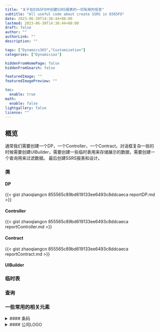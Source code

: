 ```yaml
---
title: "关于在D365FO中创建SSRS报表的一切有用的信息"
subtitle: "All useful code about create SSRS in D365FO"
date: 2023-06-30T14:38:44+08:00
lastmod: 2023-06-30T14:38:44+08:00
draft: false
author: ""
authorLink: ""
description: ""

tags: ["Dynamics365","Customization"]
categories: ["Dynamicsax"]

hiddenFromHomePage: false
hiddenFromSearch: false

featuredImage: ""
featuredImagePreview: ""

toc:
  enable: true
math:
  enable: false
lightgallery: false
license: ""
---
```


<!--more-->
## 概览
通常我们需要创建一个DP，一个Controller，一个Contract，对话框复杂一些的时候需要创建UIBuilder，需要创建一些临时表用来存储展示的数据，需要创建一个查询用来过滤数据。
最后创建SSRS报表和设计。

### 类
#### DP
{{< gist zhaoqiangcn 855565c89bd619133ee6493c8ddcaeca reportDP.md >}}
#### Controller
{{< gist zhaoqiangcn 855565c89bd619133ee6493c8ddcaeca reportController.md >}}
#### Contract
{{< gist zhaoqiangcn 855565c89bd619133ee6493c8ddcaeca reportContract.md >}}
#### UIBuilder

### 临时表
### 查询
### 一些常用的相关元素
<details>
<summary>#### 条码</summary>

{{< gist zhaoqiangcn 855565c89bd619133ee6493c8ddcaeca reportBarcode.md >}}
</details>

<details>
<summary>#### 公司LOGO</summary>

在临时表中创建如下字段：
* Field name: CompanyLogo
* Data type: Container
* Extended data type: Bitmap
{{< gist zhaoqiangcn 855565c89bd619133ee6493c8ddcaeca reportLOGO.md >}}
</details>



